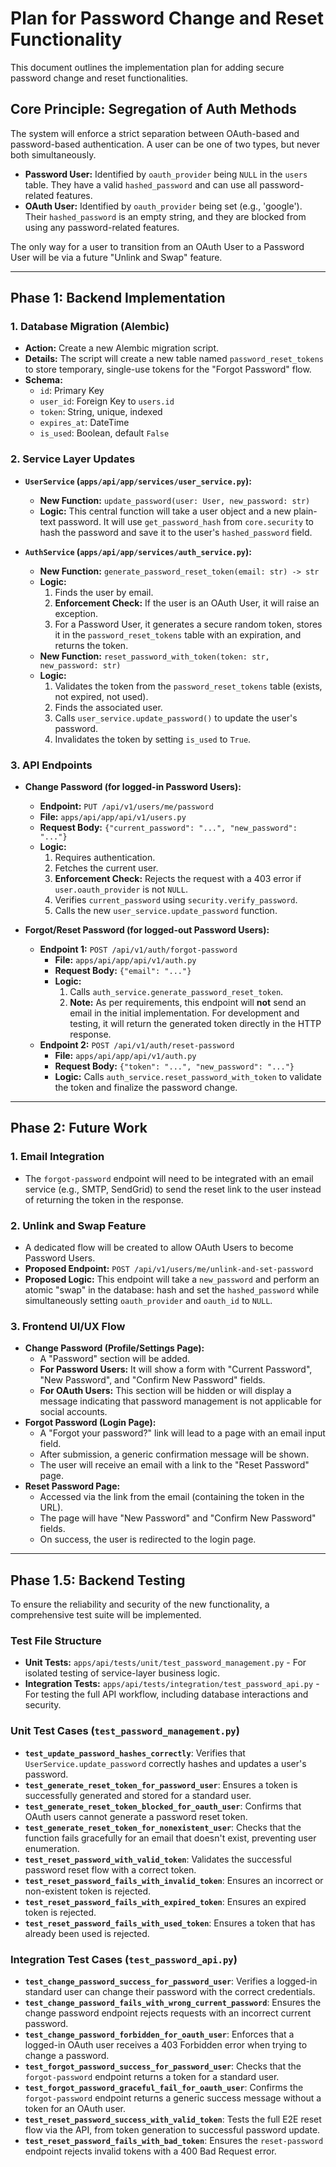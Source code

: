 # Plan for Password Change and Reset Functionality

This document outlines the implementation plan for adding secure password change and reset functionalities.

## Core Principle: Segregation of Auth Methods

The system will enforce a strict separation between OAuth-based and password-based authentication. A user can be one of two types, but never both simultaneously.

- **Password User:** Identified by `oauth_provider` being `NULL` in the `users` table. They have a valid `hashed_password` and can use all password-related features.
- **OAuth User:** Identified by `oauth_provider` being set (e.g., 'google'). Their `hashed_password` is an empty string, and they are blocked from using any password-related features.

The only way for a user to transition from an OAuth User to a Password User will be via a future "Unlink and Swap" feature.

---

## Phase 1: Backend Implementation

### 1. Database Migration (Alembic)

- **Action:** Create a new Alembic migration script.
- **Details:** The script will create a new table named `password_reset_tokens` to store temporary, single-use tokens for the "Forgot Password" flow.
- **Schema:**
    - `id`: Primary Key
    - `user_id`: Foreign Key to `users.id`
    - `token`: String, unique, indexed
    - `expires_at`: DateTime
    - `is_used`: Boolean, default `False`

### 2. Service Layer Updates

- **`UserService` (`apps/api/app/services/user_service.py`):**
    - **New Function:** `update_password(user: User, new_password: str)`
    - **Logic:** This central function will take a user object and a new plain-text password. It will use `get_password_hash` from `core.security` to hash the password and save it to the user's `hashed_password` field.

- **`AuthService` (`apps/api/app/services/auth_service.py`):**
    - **New Function:** `generate_password_reset_token(email: str) -> str`
    - **Logic:**
        1. Finds the user by email.
        2. **Enforcement Check:** If the user is an OAuth User, it will raise an exception.
        3. For a Password User, it generates a secure random token, stores it in the `password_reset_tokens` table with an expiration, and returns the token.
    - **New Function:** `reset_password_with_token(token: str, new_password: str)`
    - **Logic:**
        1. Validates the token from the `password_reset_tokens` table (exists, not expired, not used).
        2. Finds the associated user.
        3. Calls `user_service.update_password()` to update the user's password.
        4. Invalidates the token by setting `is_used` to `True`.

### 3. API Endpoints

- **Change Password (for logged-in Password Users):**
    - **Endpoint:** `PUT /api/v1/users/me/password`
    - **File:** `apps/api/app/api/v1/users.py`
    - **Request Body:** `{"current_password": "...", "new_password": "..."}`
    - **Logic:**
        1. Requires authentication.
        2. Fetches the current user.
        3. **Enforcement Check:** Rejects the request with a 403 error if `user.oauth_provider` is not `NULL`.
        4. Verifies `current_password` using `security.verify_password`.
        5. Calls the new `user_service.update_password` function.

- **Forgot/Reset Password (for logged-out Password Users):**
    - **Endpoint 1:** `POST /api/v1/auth/forgot-password`
        - **File:** `apps/api/app/api/v1/auth.py`
        - **Request Body:** `{"email": "..."}`
        - **Logic:**
            1. Calls `auth_service.generate_password_reset_token`.
            2. **Note:** As per requirements, this endpoint will **not** send an email in the initial implementation. For development and testing, it will return the generated token directly in the HTTP response.
    - **Endpoint 2:** `POST /api/v1/auth/reset-password`
        - **File:** `apps/api/app/api/v1/auth.py`
        - **Request Body:** `{"token": "...", "new_password": "..."}`
        - **Logic:** Calls `auth_service.reset_password_with_token` to validate the token and finalize the password change.

---

## Phase 2: Future Work

### 1. Email Integration

- The `forgot-password` endpoint will need to be integrated with an email service (e.g., SMTP, SendGrid) to send the reset link to the user instead of returning the token in the response.

### 2. Unlink and Swap Feature

- A dedicated flow will be created to allow OAuth Users to become Password Users.
- **Proposed Endpoint:** `POST /api/v1/users/me/unlink-and-set-password`
- **Proposed Logic:** This endpoint will take a `new_password` and perform an atomic "swap" in the database: hash and set the `hashed_password` while simultaneously setting `oauth_provider` and `oauth_id` to `NULL`.

### 3. Frontend UI/UX Flow

- **Change Password (Profile/Settings Page):**
    - A "Password" section will be added.
    - **For Password Users:** It will show a form with "Current Password", "New Password", and "Confirm New Password" fields.
    - **For OAuth Users:** This section will be hidden or will display a message indicating that password management is not applicable for social accounts.
- **Forgot Password (Login Page):**
    - A "Forgot your password?" link will lead to a page with an email input field.
    - After submission, a generic confirmation message will be shown.
    - The user will receive an email with a link to the "Reset Password" page.
- **Reset Password Page:**
    - Accessed via the link from the email (containing the token in the URL).
    - The page will have "New Password" and "Confirm New Password" fields.
    - On success, the user is redirected to the login page.

---

## Phase 1.5: Backend Testing

To ensure the reliability and security of the new functionality, a comprehensive test suite will be implemented.

### Test File Structure

- **Unit Tests:** `apps/api/tests/unit/test_password_management.py` - For isolated testing of service-layer business logic.
- **Integration Tests:** `apps/api/tests/integration/test_password_api.py` - For testing the full API workflow, including database interactions and security.

### Unit Test Cases (`test_password_management.py`)

- **`test_update_password_hashes_correctly`**: Verifies that `UserService.update_password` correctly hashes and updates a user's password.
- **`test_generate_reset_token_for_password_user`**: Ensures a token is successfully generated and stored for a standard user.
- **`test_generate_reset_token_blocked_for_oauth_user`**: Confirms that OAuth users cannot generate a password reset token.
- **`test_generate_reset_token_for_nonexistent_user`**: Checks that the function fails gracefully for an email that doesn't exist, preventing user enumeration.
- **`test_reset_password_with_valid_token`**: Validates the successful password reset flow with a correct token.
- **`test_reset_password_fails_with_invalid_token`**: Ensures an incorrect or non-existent token is rejected.
- **`test_reset_password_fails_with_expired_token`**: Ensures an expired token is rejected.
- **`test_reset_password_fails_with_used_token`**: Ensures a token that has already been used is rejected.

### Integration Test Cases (`test_password_api.py`)

- **`test_change_password_success_for_password_user`**: Verifies a logged-in standard user can change their password with the correct credentials.
- **`test_change_password_fails_with_wrong_current_password`**: Ensures the change password endpoint rejects requests with an incorrect current password.
- **`test_change_password_forbidden_for_oauth_user`**: Enforces that a logged-in OAuth user receives a 403 Forbidden error when trying to change a password.
- **`test_forgot_password_success_for_password_user`**: Checks that the `forgot-password` endpoint returns a token for a standard user.
- **`test_forgot_password_graceful_fail_for_oauth_user`**: Confirms the `forgot-password` endpoint returns a generic success message without a token for an OAuth user.
- **`test_reset_password_success_with_valid_token`**: Tests the full E2E reset flow via the API, from token generation to successful password update.
- **`test_reset_password_fails_with_bad_token`**: Ensures the `reset-password` endpoint rejects invalid tokens with a 400 Bad Request error.
